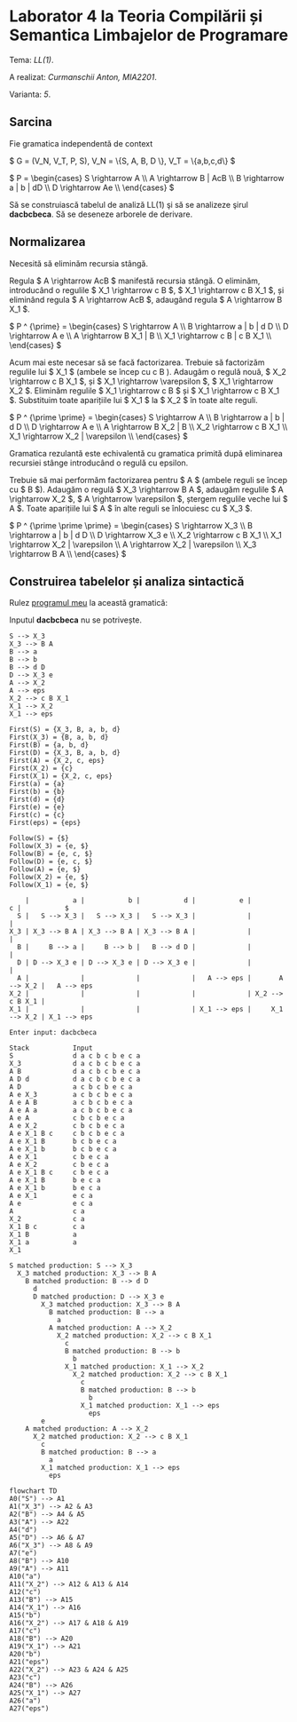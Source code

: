# Laborator 4 la Teoria Compilării și Semantica Limbajelor de Programare

Tema: *LL(1)*.

A realizat: *Curmanschii Anton, MIA2201*.

Varianta: *5*.


## Sarcina

Fie gramatica independentă de context 

$ G = (V_N, V_T, P, S), V_N = \\{S, A, B, D \\}, V_T = \\{a,b,c,d\\} $

$ P = \begin{cases}
S \rightarrow A \\\\
A \rightarrow B | AcB \\\\
B \rightarrow a | b | dD \\\\
D \rightarrow Ae \\\\
\end{cases} $

Să se construiască tabelul de analiză LL(1) şi să se analizeze şirul **dacbcbeca**.
Să se deseneze arborele de derivare.

## Normalizarea

Necesită să eliminăm recursia stângă.

Regula $ A \rightarrow AcB $ manifestă recursia stângă.
O eliminăm, introducând o regulile $ X_1 \rightarrow c B $, $ X_1 \rightarrow c B X_1 $,
și eliminând regula $ A \rightarrow AcB $, adaugând regula $ A \rightarrow B X_1 $.

$ P ^ {\prime} = \begin{cases}
S \rightarrow A \\\\
B \rightarrow a | b | d D \\\\
D \rightarrow A e \\\\
A \rightarrow B X_1 | B \\\\
X_1 \rightarrow c B | c B X_1 \\\\
\end{cases} $

Acum mai este necesar să se facă factorizarea.
Trebuie să factorizăm regulile lui $ X_1 $ (ambele se încep cu c B ).
Adaugăm o regulă nouă, $ X_2 \rightarrow c B X_1 $, și $ X_1 \rightarrow \varepsilon $, $ X_1 \rightarrow X_2 $.
Eliminăm regulile $ X_1 \rightarrow c B $ și $ X_1 \rightarrow c B X_1 $.
Substituim toate aparițiile lui $ X_1 $ la $ X_2 $ în toate alte reguli.

$ P ^ {\prime \prime} = \begin{cases}
S \rightarrow A \\\\
B \rightarrow a | b | d D \\\\
D \rightarrow A e \\\\
A \rightarrow B X_2 | B \\\\
X_2 \rightarrow c B X_1 \\\\
X_1 \rightarrow X_2 | \varepsilon \\\\
\end{cases} $

Gramatica rezulantă este echivalentă cu gramatica primită după eliminarea recursiei stânge introducând o regulă cu epsilon.

Trebuie să mai performăm factorizarea pentru $ A $ (ambele reguli se încep cu $ B $).
Adaugăm o regulă $ X_3 \rightarrow B A $, adaugăm regulile $ A \rightarrow X_2 $, $ A \rightarrow \varepsilon $, ștergem regulile veche lui $ A $. Toate aparițiile lui $ A $ în alte reguli se înlocuiesc cu $ X_3 $.

$ P ^ {\prime \prime \prime} = \begin{cases}
S \rightarrow X_3 \\\\
B \rightarrow a | b | d D \\\\
D \rightarrow X_3 e \\\\
X_2 \rightarrow c B X_1 \\\\
X_1 \rightarrow X_2 | \varepsilon \\\\
A \rightarrow X_2 | \varepsilon \\\\
X_3 \rightarrow B A \\\\
\end{cases} $


## Construirea tabelelor și analiza sintactică

Rulez [programul meu](https://github.com/AntonC9018/uni_compilers/blob/3cf8f73df367aa337bed9513e3011a0b2da9dff2/code/source/ll1/app.d) la această gramatică:


Inputul **dacbcbeca** nu se potrivește.

```
S --> X_3                                                                                           
X_3 --> B A                                                                                         
B --> a                                                                                             
B --> b                                                                                             
B --> d D                                                                                           
D --> X_3 e                                                                                         
A --> X_2                                                                                           
A --> eps                                                                                           
X_2 --> c B X_1                                                                                     
X_1 --> X_2                                                                                         
X_1 --> eps       

First(S) = {X_3, B, a, b, d}                                                                        
First(X_3) = {B, a, b, d}                                                                           
First(B) = {a, b, d}                                                                                
First(D) = {X_3, B, a, b, d}                                                                        
First(A) = {X_2, c, eps}                                                                            
First(X_2) = {c}                                                                                    
First(X_1) = {X_2, c, eps}                                                                          
First(a) = {a}                                                                                      
First(b) = {b}                                                                                      
First(d) = {d}                                                                                      
First(e) = {e}                                                                                      
First(c) = {c}                                                                                      
First(eps) = {eps}      

Follow(S) = {$}                                                                                     
Follow(X_3) = {e, $}                                                                                
Follow(B) = {e, c, $}                                                                               
Follow(D) = {e, c, $}                                                                               
Follow(A) = {e, $}                                                                                  
Follow(X_2) = {e, $}                                                                                
Follow(X_1) = {e, $}      

    |           a |           b |           d |           e |               c |           $ 
  S |   S --> X_3 |   S --> X_3 |   S --> X_3 |             |                 |             
X_3 | X_3 --> B A | X_3 --> B A | X_3 --> B A |             |                 |             
  B |     B --> a |     B --> b |   B --> d D |             |                 |             
  D | D --> X_3 e | D --> X_3 e | D --> X_3 e |             |                 |             
  A |             |             |             |   A --> eps |       A --> X_2 |   A --> eps 
X_2 |             |             |             |             | X_2 --> c B X_1 |             
X_1 |             |             |             | X_1 --> eps |     X_1 --> X_2 | X_1 --> eps 

Enter input: dacbcbeca                                                                              

Stack           Input                                           
S               d a c b c b e c a                               
X_3             d a c b c b e c a                               
A B             d a c b c b e c a                               
A D d           d a c b c b e c a                               
A D             a c b c b e c a                                 
A e X_3         a c b c b e c a                                 
A e A B         a c b c b e c a                                 
A e A a         a c b c b e c a                                 
A e A           c b c b e c a                                   
A e X_2         c b c b e c a                                   
A e X_1 B c     c b c b e c a                                   
A e X_1 B       b c b e c a                                     
A e X_1 b       b c b e c a                                     
A e X_1         c b e c a                                       
A e X_2         c b e c a                                       
A e X_1 B c     c b e c a                                       
A e X_1 B       b e c a                                         
A e X_1 b       b e c a                                         
A e X_1         e c a                                           
A e             e c a                                           
A               c a                                             
X_2             c a                                             
X_1 B c         c a                                             
X_1 B           a                                               
X_1 a           a                                               
X_1                  

S matched production: S --> X_3                        
  X_3 matched production: X_3 --> B A                  
    B matched production: B --> d D                    
      d                                                
      D matched production: D --> X_3 e                
        X_3 matched production: X_3 --> B A            
          B matched production: B --> a                
            a                                          
          A matched production: A --> X_2              
            X_2 matched production: X_2 --> c B X_1    
              c                                        
              B matched production: B --> b            
                b                                      
              X_1 matched production: X_1 --> X_2      
                X_2 matched production: X_2 --> c B X_1
                  c                                    
                  B matched production: B --> b        
                    b                                  
                  X_1 matched production: X_1 --> eps  
                    eps                                
        e                                              
    A matched production: A --> X_2                    
      X_2 matched production: X_2 --> c B X_1          
        c                                              
        B matched production: B --> a                  
          a                                            
        X_1 matched production: X_1 --> eps            
          eps                                                                                                                              
```

```mermaid
flowchart TD
A0("S") --> A1                                         
A1("X_3") --> A2 & A3                                  
A2("B") --> A4 & A5                                    
A3("A") --> A22                                        
A4("d")                                                
A5("D") --> A6 & A7                                    
A6("X_3") --> A8 & A9                                  
A7("e")                                                
A8("B") --> A10                                        
A9("A") --> A11                                        
A10("a")                                               
A11("X_2") --> A12 & A13 & A14                         
A12("c")                                               
A13("B") --> A15                                       
A14("X_1") --> A16                                     
A15("b")                                               
A16("X_2") --> A17 & A18 & A19                         
A17("c")                                               
A18("B") --> A20                                       
A19("X_1") --> A21                                     
A20("b")                                               
A21("eps")                                             
A22("X_2") --> A23 & A24 & A25                         
A23("c")                                               
A24("B") --> A26                                       
A25("X_1") --> A27                                     
A26("a")                                               
A27("eps")                                         
```